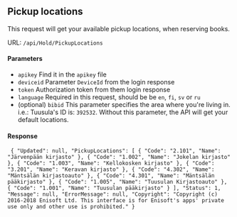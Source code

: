 ## Pickup locations

This request will get your available pickup locations, when reserving books.

URL: `/api/Hold/PickupLocations`
#### Parameters


- `apikey` Find it in the `apikey` file
- `deviceid` Parameter `DeviceId` from the login response
- `token` Authorization token from them login response
- `language` Required in this request, should be be `en`, `fi`, `sv` or `ru` 
- (optional) `bibid` This parameter specifies the area where you're living in. i.e.: Tuusula's ID is: `392532`. Without this parameter, the API will get your default locations.

#### Response

`
{
    "Updated": null,
    "PickupLocations": [
        {
            "Code": "2.101",
            "Name": "Järvenpään kirjasto"
        },
        {
            "Code": "1.002",
            "Name": "Jokelan kirjasto"
        },
        {
            "Code": "1.003",
            "Name": "Kellokosken kirjasto"
        },
        {
            "Code": "3.201",
            "Name": "Keravan kirjasto"
        },
        {
            "Code": "4.302",
            "Name": "Mäntsälän kirjastoauto"
        },
        {
            "Code": "4.301",
            "Name": "Mäntsälän pääkirjasto"
        },
        {
            "Code": "1.005",
            "Name": "Tuusulan Kirjastoauto"
        },
        {
            "Code": "1.001",
            "Name": "Tuusulan pääkirjasto"
        }
    ],
    "Status": 1,
    "Message": null,
    "ErrorMessage": null,
    "Copyright": "Copyright (c) 2016-2018 Enisoft Ltd. This interface is for Enisoft's apps' private use only and other use is prohibited."
}`
